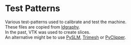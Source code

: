 Test Patterns
=============
Various test-patterns used to calibrate and test the machine.  
These files are copied from [ldgraphy](https://github.com/hzeller/ldgraphy).  
In the past, VTK was used to create slices.  
An alternative might be to use [PySLM](https://github.com/drlukeparry/pyslm), [Trimesh](https://github.com/mikedh/trimesh) or [PyClipper](https://pypi.org/project/pyclipper/).